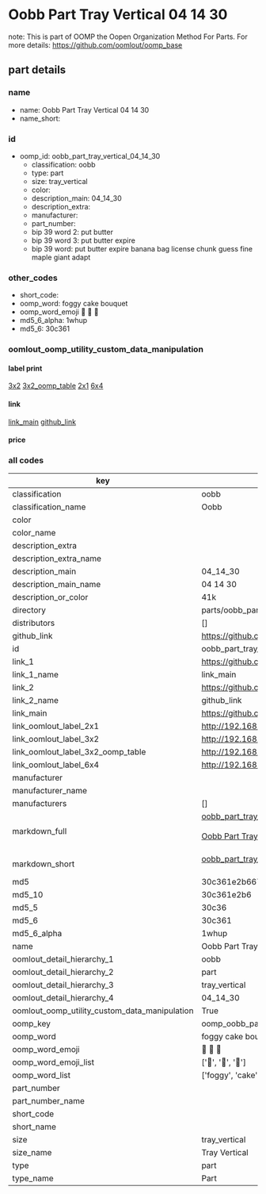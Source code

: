 # Oobb Part Tray Vertical 04 14 30  

note: This is part of OOMP the Oopen Organization Method For Parts. For more details: https://github.com/oomlout/oomp_base

##  part details





### name
* name: Oobb Part Tray Vertical 04 14 30
* name_short: 
### id
* oomp_id: oobb_part_tray_vertical_04_14_30
  * classification: oobb
  * type: part
  * size: tray_vertical
  * color: 
  * description_main: 04_14_30
  * description_extra: 
  * manufacturer: 
  * part_number: 
  * bip 39 word 2: put butter
  * bip 39 word 3: put butter expire
  * bip 39 word: put butter expire banana bag license chunk guess fine maple giant adapt

### other_codes
* short_code: 
* oomp_word: foggy cake bouquet
* oomp_word_emoji :foggy: :cake: :bouquet:
* md5_6_alpha: 1whup
* md5_6: 30c361






### oomlout_oomp_utility_custom_data_manipulation
#### label print
[3x2](http://192.168.1.245:1112/?label=oomp%201whup)
[3x2_oomp_table](http://192.168.1.107:1112/?label=oomp%201whup)
[2x1](http://192.168.1.242:1112/?label=oomp%201whup)
[6x4](http://192.168.1.55:1112/?label=oomp%201whup)    

#### link

[link_main](https://github.com/oomlout/oomlout_oomp_current_version_messy/tree/main/parts/oobb_part_tray_vertical_04_14_30) [github_link](https://github.com/oomlout/oomlout_oomp_part_src/tree/main/parts/oobb_part_tray_vertical_04_14_30)                             

#### price







### all codes 
| key | value |  
| --- | --- |  
| classification | oobb |  
| classification_name | Oobb |  
| color |  |  
| color_name |  |  
| description_extra |  |  
| description_extra_name |  |  
| description_main | 04_14_30 |  
| description_main_name | 04 14 30 |  
| description_or_color | 41k |  
| directory | parts/oobb_part_tray_vertical_04_14_30 |  
| distributors | [] |  
| github_link | https://github.com/oomlout/oomlout_oomp_part_src/tree/main/parts/oobb_part_tray_vertical_04_14_30 |  
| id | oobb_part_tray_vertical_04_14_30 |  
| link_1 | https://github.com/oomlout/oomlout_oomp_current_version_messy/tree/main/parts/oobb_part_tray_vertical_04_14_30 |  
| link_1_name | link_main |  
| link_2 | https://github.com/oomlout/oomlout_oomp_part_src/tree/main/parts/oobb_part_tray_vertical_04_14_30 |  
| link_2_name | github_link |  
| link_main | https://github.com/oomlout/oomlout_oomp_current_version_messy/tree/main/parts/oobb_part_tray_vertical_04_14_30 |  
| link_oomlout_label_2x1 | http://192.168.1.242:1112/?label=oomp%201whup |  
| link_oomlout_label_3x2 | http://192.168.1.245:1112/?label=oomp%201whup |  
| link_oomlout_label_3x2_oomp_table | http://192.168.1.107:1112/?label=oomp%201whup |  
| link_oomlout_label_6x4 | http://192.168.1.55:1112/?label=oomp%201whup |  
| manufacturer |  |  
| manufacturer_name |  |  
| manufacturers | [] |  
| markdown_full | [oobb_part_tray_vertical_04_14_30](https://github.com/oomlout/oomlout_oomp_current_version_messy/tree/main/parts/oobb_part_tray_vertical_04_14_30)<br>[](https://github.com/oomlout/oomlout_oomp_current_version_messy/tree/main/parts/oobb_part_tray_vertical_04_14_30)<br>[Oobb Part Tray Vertical 04 14 30](https://github.com/oomlout/oomlout_oomp_current_version_messy/tree/main/parts/oobb_part_tray_vertical_04_14_30)<br><br> |  
| markdown_short | [oobb_part_tray_vertical_04_14_30](https://github.com/oomlout/oomlout_oomp_current_version_messy/tree/main/parts/oobb_part_tray_vertical_04_14_30)<br><br> |  
| md5 | 30c361e2b66765160488c122a0c7d576 |  
| md5_10 | 30c361e2b6 |  
| md5_5 | 30c36 |  
| md5_6 | 30c361 |  
| md5_6_alpha | 1whup |  
| name | Oobb Part Tray Vertical 04 14 30 |  
| oomlout_detail_hierarchy_1 | oobb |  
| oomlout_detail_hierarchy_2 | part |  
| oomlout_detail_hierarchy_3 | tray_vertical |  
| oomlout_detail_hierarchy_4 | 04_14_30 |  
| oomlout_oomp_utility_custom_data_manipulation | True |  
| oomp_key | oomp_oobb_part_tray_vertical_04_14_30 |  
| oomp_word | foggy cake bouquet |  
| oomp_word_emoji | :foggy: :cake: :bouquet: |  
| oomp_word_emoji_list | [':foggy:', ':cake:', ':bouquet:'] |  
| oomp_word_list | ['foggy', 'cake', 'bouquet'] |  
| part_number |  |  
| part_number_name |  |  
| short_code |  |  
| short_name |  |  
| size | tray_vertical |  
| size_name | Tray Vertical |  
| type | part |  
| type_name | Part |  
